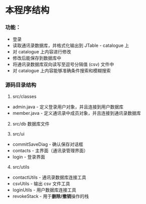 本程序结构
=========


### 功能：
* 登录
* 读取通讯录数据库，并格式化输出到 JTable - catalogue 上
* 对 catalogue 上内容进行修改
* 修改后能保存到数据库中
* 将通讯录数据库双向读写至逗号分隔值 (csv) 文件中
* 对 catalogue 上内容能够准确条件搜索和模糊搜索


### 源码目录结构

1. src/classes
* admin.java - 定义登录用户对象，并且连接到用户数据库
* member.java - 定义通讯录中成员对象，并且连接到通讯录数据库

2. src/db
数据库文件

3. src/ui
* commitSaveDiag    - 确认保存对话框
* contacts          - 主界面（通讯录管理界面）
* login             - 登录界面

4. src/utils
* contactUtils      - 通讯录数据库连接工具
* csvUtils          - 输出 csv 文件工具
* loginUtils        - 用户数据库连接工具
* revokeStack       - 用于**删除/撤销**操作的栈
